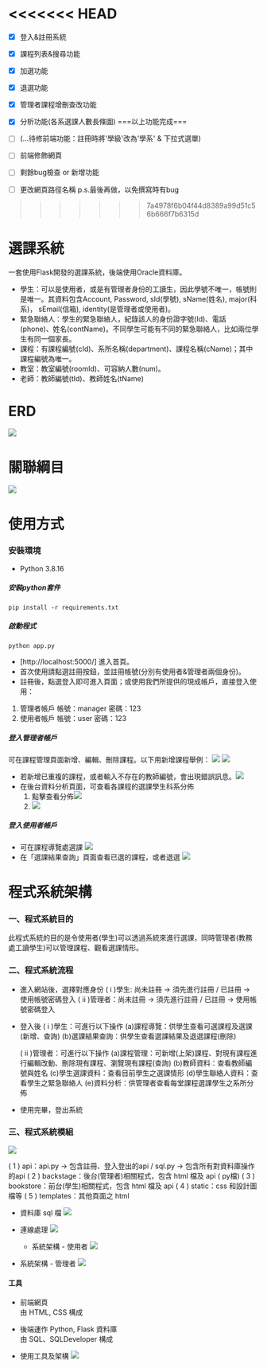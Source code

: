 <<<<<<< HEAD
=======
- [X] 登入&註冊系統
- [X] 課程列表&搜尋功能
- [X] 加選功能
- [X] 退選功能<br>
- [X] 管理者課程增刪查改功能
- [X] 分析功能(各系選課人數長條圖)
===以上功能完成===
- [ ] (...待修前端功能：註冊時將'學級'改為'學系' & 下拉式選單)
- [ ] 前端修飾網頁
- [ ] 剩餘bug檢查 or 新增功能


- [ ] 更改網頁路徑名稱 p.s.最後再做，以免撰寫時有bug


>>>>>>> 7a4978f6b04f44d8389a99d51c56b666f7b6315d
# 選課系統
一套使用Flask開發的選課系統，後端使用Oracle資料庫。

* 學生：可以是使用者，或是有管理者身份的工讀生，因此學號不唯一，帳號則是唯一。其資料包含Account, Password, sId(學號), sName(姓名), major(科系)， sEmail(信箱), identity(是管理者或使用者)。
* 緊急聯絡人：學生的緊急聯絡人，紀錄該人的身份證字號(Id)、電話(phone)、姓名(contName)。不同學生可能有不同的緊急聯絡人，比如兩位學生有同一個家長。
* 課程：有課程編號(cId)、系所名稱(department)、課程名稱(cName)；其中課程編號為唯一。
* 教室：教室編號(roomId)、可容納人數(num)。
* 老師：教師編號(tId)、教師姓名(tName)

# ERD
![](https://i.imgur.com/o56QKTA.png)


# 關聯綱目
![](https://i.imgur.com/5y8CgdO.png)


# 使用方式
### 安裝環境
* Python 3.8.16

##### 安裝python套件
```
pip install -r requirements.txt
```
##### 啟動程式
```python=
python app.py
```

- [http://localhost:5000/] 進入首頁。
- 首次使用請點選註冊按鈕，並註冊帳號(分別有使用者&管理者兩個身份)。
- 註冊後，點選登入即可進入頁面；或使用我們所提供的現成帳戶，直接登入使用：
1. 管理者帳戶
   帳號：manager
   密碼：123
2. 使用者帳戶
   帳號：user
   密碼：123

##### 登入管理者帳戶
可在課程管理頁面新增、編輯、刪除課程。以下用新增課程舉例：
![](https://i.imgur.com/2tg141W.png)
![](https://i.imgur.com/UvVU4k6.png)

* 若新增已重複的課程，或者輸入不存在的教師編號，會出現錯誤訊息。![](https://i.imgur.com/dtcOXVr.png)
* 在後台資料分析頁面，可查看各課程的選課學生科系分佈
  1. 點擊查看分佈![](https://i.imgur.com/pJ2DG4f.png)
  2. ![](https://i.imgur.com/6kVABin.png)

##### 登入使用者帳戶
* 可在課程導覽處選課
  ![](https://i.imgur.com/hY9Ee9K.png)
* 在「選課結果查詢」頁面查看已選的課程，或者退選
  ![](https://i.imgur.com/2niBEKz.png)



# 程式系統架構
 

### 一、程式系統目的

此程式系統的目的是令使用者(學生)可以透過系統來進行選課，同時管理者(教務處工讀學生)可以管理課程、觀看選課情形。

### 二、程式系統流程

-   進入網站後，選擇對應身份
  ( i )學生: 尚未註冊 → 須先進行註冊 / 已註冊 → 使用帳號密碼登入
  ( ii )管理者：尚未註冊 → 須先進行註冊 / 已註冊 → 使用帳號密碼登入

-   登入後
	( i )學生：可進行以下操作
		(a)課程導覽：供學生查看可選課程及選課(新增、查詢)
		(b)選課結果查詢：供學生查看選課結果及退選課程(刪除)

	( ii )管理者：可進行以下操作
		(a)課程管理：可新增(上架)課程、對現有課程進行編輯改動、刪除現有課程、瀏覽現有課程(查詢)
		(b)教師資料：查看教師編號與姓名
		(c)學生選課資料：查看目前學生之選課情形
		(d)學生聯絡人資料：查看學生之緊急聯絡人
		(e)資料分析：供管理者查看每堂課程選課學生之系所分佈

-   使用完畢，登出系統

### 三、程式系統模組

![](https://i.imgur.com/MZ3j4Dw.png)


( 1 ) api：api.py → 包含註冊、登入登出的api / sql.py → 包含所有對資料庫操作的api
( 2 ) backstage：後台(管理者)相關程式，包含 html 檔及 api ( py檔)
( 3 ) bookstore：前台(學生)相關程式，包含 html 檔及 api
( 4 ) static：css 和設計圖檔等
( 5 ) templates：其他頁面之 html


-   資料庫 sql 檔
  ![](https://i.imgur.com/eXOjHGz.png)
* 連線處理
  ![](https://i.imgur.com/ZxwtBBH.png)

  -   系統架構 - 使用者
    ![](https://i.imgur.com/1Dsbc1o.png)
* 系統架構 - 管理者
  ![](https://i.imgur.com/iAqJQke.png)
#### 工具

-   前端網頁  
  由 HTML, CSS 構成

-   後端運作
  Python, Flask
  資料庫  
	由 SQL、SQLDeveloper 構成

-   使用工具及架構
    ![](https://i.imgur.com/F5WMiSW.png)



